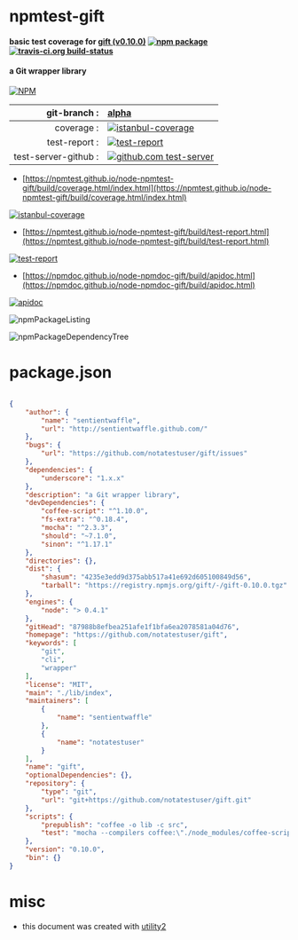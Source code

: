 # npmtest-gift

#### basic test coverage for  [gift (v0.10.0)](https://github.com/notatestuser/gift)  [![npm package](https://img.shields.io/npm/v/npmtest-gift.svg?style=flat-square)](https://www.npmjs.org/package/npmtest-gift) [![travis-ci.org build-status](https://api.travis-ci.org/npmtest/node-npmtest-gift.svg)](https://travis-ci.org/npmtest/node-npmtest-gift)

#### a Git wrapper library

[![NPM](https://nodei.co/npm/gift.png?downloads=true&downloadRank=true&stars=true)](https://www.npmjs.com/package/gift)

| git-branch : | [alpha](https://github.com/npmtest/node-npmtest-gift/tree/alpha)|
|--:|:--|
| coverage : | [![istanbul-coverage](https://npmtest.github.io/node-npmtest-gift/build/coverage.badge.svg)](https://npmtest.github.io/node-npmtest-gift/build/coverage.html/index.html)|
| test-report : | [![test-report](https://npmtest.github.io/node-npmtest-gift/build/test-report.badge.svg)](https://npmtest.github.io/node-npmtest-gift/build/test-report.html)|
| test-server-github : | [![github.com test-server](https://npmtest.github.io/node-npmtest-gift/GitHub-Mark-32px.png)](https://npmtest.github.io/node-npmtest-gift/build/app/index.html) | | build-artifacts : | [![build-artifacts](https://npmtest.github.io/node-npmtest-gift/glyphicons_144_folder_open.png)](https://github.com/npmtest/node-npmtest-gift/tree/gh-pages/build)|

- [https://npmtest.github.io/node-npmtest-gift/build/coverage.html/index.html](https://npmtest.github.io/node-npmtest-gift/build/coverage.html/index.html)

[![istanbul-coverage](https://npmtest.github.io/node-npmtest-gift/build/screenCapture.buildCi.browser.%252Ftmp%252Fbuild%252Fcoverage.lib.html.png)](https://npmtest.github.io/node-npmtest-gift/build/coverage.html/index.html)

- [https://npmtest.github.io/node-npmtest-gift/build/test-report.html](https://npmtest.github.io/node-npmtest-gift/build/test-report.html)

[![test-report](https://npmtest.github.io/node-npmtest-gift/build/screenCapture.buildCi.browser.%252Ftmp%252Fbuild%252Ftest-report.html.png)](https://npmtest.github.io/node-npmtest-gift/build/test-report.html)

- [https://npmdoc.github.io/node-npmdoc-gift/build/apidoc.html](https://npmdoc.github.io/node-npmdoc-gift/build/apidoc.html)

[![apidoc](https://npmdoc.github.io/node-npmdoc-gift/build/screenCapture.buildCi.browser.%252Ftmp%252Fbuild%252Fapidoc.html.png)](https://npmdoc.github.io/node-npmdoc-gift/build/apidoc.html)

![npmPackageListing](https://npmtest.github.io/node-npmtest-gift/build/screenCapture.npmPackageListing.svg)

![npmPackageDependencyTree](https://npmtest.github.io/node-npmtest-gift/build/screenCapture.npmPackageDependencyTree.svg)



# package.json

```json

{
    "author": {
        "name": "sentientwaffle",
        "url": "http://sentientwaffle.github.com/"
    },
    "bugs": {
        "url": "https://github.com/notatestuser/gift/issues"
    },
    "dependencies": {
        "underscore": "1.x.x"
    },
    "description": "a Git wrapper library",
    "devDependencies": {
        "coffee-script": "^1.10.0",
        "fs-extra": "^0.18.4",
        "mocha": "^2.3.3",
        "should": "~7.1.0",
        "sinon": "^1.17.1"
    },
    "directories": {},
    "dist": {
        "shasum": "4235e3edd9d375abb517a41e692d605100849d56",
        "tarball": "https://registry.npmjs.org/gift/-/gift-0.10.0.tgz"
    },
    "engines": {
        "node": "> 0.4.1"
    },
    "gitHead": "87988b8efbea251afe1f1bfa6ea2078581a04d76",
    "homepage": "https://github.com/notatestuser/gift",
    "keywords": [
        "git",
        "cli",
        "wrapper"
    ],
    "license": "MIT",
    "main": "./lib/index",
    "maintainers": [
        {
            "name": "sentientwaffle"
        },
        {
            "name": "notatestuser"
        }
    ],
    "name": "gift",
    "optionalDependencies": {},
    "repository": {
        "type": "git",
        "url": "git+https://github.com/notatestuser/gift.git"
    },
    "scripts": {
        "prepublish": "coffee -o lib -c src",
        "test": "mocha --compilers coffee:\"./node_modules/coffee-script/lib/coffee-script/register\""
    },
    "version": "0.10.0",
    "bin": {}
}
```



# misc
- this document was created with [utility2](https://github.com/kaizhu256/node-utility2)
